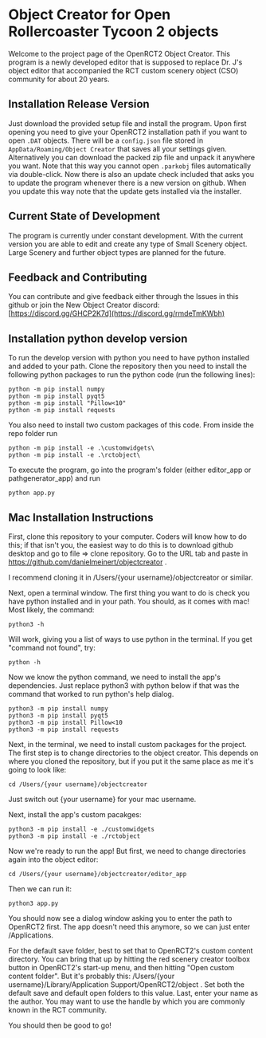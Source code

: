 # Object Creator for Open Rollercoaster Tycoon 2 objects

Welcome to the project page of the OpenRCT2 Object Creator. This program is a newly developed editor that is supposed to replace Dr. J's object editor that accompanied the RCT custom scenery object (CSO) community for about 20 years.

## Installation Release Version
Just download the provided setup file and install the program. Upon first opening you need to give your OpenRCT2 installation path if you want to open `.DAT` objects. There will be a `config.json` file stored in `AppData/Roaming/Object Creator` that saves all your settings given. Alternatively you can download the packed zip file and unpack it anywhere you want. Note that this way you cannot open `.parkobj` files automatically via double-click.
Now there is also an update check included that asks you to update the program whenever there is a new version on github. When you update this way note that the update gets installed via the installer.

## Current State of Development
The program is currently under constant development. With the current version you are able to edit and create any type of Small Scenery object. Large Scenery and further object types are planned for the future.

## Feedback and Contributing
You can contribute and give feedback either through the Issues in this github or join the New Object Creator discord: [https://discord.gg/GHCP2K7d](https://discord.gg/rmdeTmKWbh)

## Installation python develop version
To run the develop version with python you need to have python installed and added to your path. Clone the repository then you need to install the following python packages to run the python code (run the following lines):

```
python -m pip install numpy
python -m pip install pyqt5
python -m pip install "Pillow<10"
python -m pip install requests
```

You also need to install two custom packages of this code.
From inside the repo folder run

```
python -m pip install -e .\customwidgets\
python -m pip install -e .\rctobject\
```

To execute the program, go into the program's folder (either editor_app or pathgenerator_app) and run

```
python app.py
```

## Mac Installation Instructions
First, clone this repository to your computer. Coders will know how to do this; if that isn't you, the easiest way to do this is to download github desktop and go to file => clone repository. Go to the URL tab and paste in https://github.com/danielmeinert/objectcreator .

I recommend cloning it in /Users/{your username}/objectcreator or similar.

Next, open a terminal window. The first thing you want to do is check you have python installed and in your path. You should, as it comes with mac! Most likely, the command:

```
python3 -h
```

Will work, giving you a list of ways to use python in the terminal. If you get "command not found", try:

```
python -h
```

Now we know the python command, we need to install the app's dependencies. Just replace python3 with python below if that was the command that worked to run python's help dialog.

```
python3 -m pip install numpy
python3 -m pip install pyqt5
python3 -m pip install Pillow<10
python3 -m pip install requests
```

Next, in the terminal, we need to install custom packages for the project. The first step is to change directories to the object creator. This depends on where you cloned the repository, but if you put it the same place as me it's going to look like:

```
cd /Users/{your username}/objectcreator
```

Just switch out {your username} for your mac username.

Next, install the app's custom pacakges:
```
python3 -m pip install -e ./customwidgets
python3 -m pip install -e ./rctobject
```

Now we're ready to run the app! But first, we need to change directories again into the object editor:
```
cd /Users/{your username}/objectcreator/editor_app
```

Then we can run it:
```
python3 app.py
```

You should now see a dialog window asking you to enter the path to OpenRCT2 first. The app doesn't need this anymore, so we can just enter /Applications.

For the default save folder, best to set that to OpenRCT2's custom content directory. You can bring that up by hitting the red scenery creator toolbox button in OpenRCT2's start-up menu, and then hitting "Open custom content folder". But it's probably this: /Users/{your username}/Library/Application Support/OpenRCT2/object . Set both the default save and default open folders to this value. Last, enter your name as the author. You may want to use the handle by which you are commonly known in the RCT community.

You should then be good to go!
